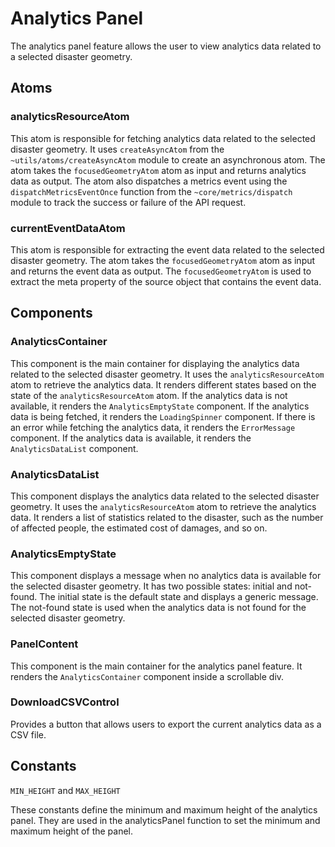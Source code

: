 # Analytics Panel

The analytics panel feature allows the user to view analytics data related to a selected disaster geometry.

## Atoms

### analyticsResourceAtom

This atom is responsible for fetching analytics data related to the selected disaster geometry. It uses `createAsyncAtom` from the `~utils/atoms/createAsyncAtom` module to create an asynchronous atom. The atom takes the `focusedGeometryAtom` atom as input and returns analytics data as output. The atom also dispatches a metrics event using the `dispatchMetricsEventOnce` function from the `~core/metrics/dispatch` module to track the success or failure of the API request.

### currentEventDataAtom

This atom is responsible for extracting the event data related to the selected disaster geometry. The atom takes the `focusedGeometryAtom` atom as input and returns the event data as output. The `focusedGeometryAtom` is used to extract the meta property of the source object that contains the event data.

## Components

### AnalyticsContainer

This component is the main container for displaying the analytics data related to the selected disaster geometry. It uses the `analyticsResourceAtom` atom to retrieve the analytics data. It renders different states based on the state of the `analyticsResourceAtom` atom. If the analytics data is not available, it renders the `AnalyticsEmptyState` component. If the analytics data is being fetched, it renders the `LoadingSpinner` component. If there is an error while fetching the analytics data, it renders the `ErrorMessage` component. If the analytics data is available, it renders the `AnalyticsDataList` component.

### AnalyticsDataList

This component displays the analytics data related to the selected disaster geometry. It uses the `analyticsResourceAtom` atom to retrieve the analytics data. It renders a list of statistics related to the disaster, such as the number of affected people, the estimated cost of damages, and so on.

### AnalyticsEmptyState

This component displays a message when no analytics data is available for the selected disaster geometry. It has two possible states: initial and not-found. The initial state is the default state and displays a generic message. The not-found state is used when the analytics data is not found for the selected disaster geometry.

### PanelContent

This component is the main container for the analytics panel feature. It renders the `AnalyticsContainer` component inside a scrollable div.

### DownloadCSVControl

Provides a button that allows users to export the current analytics data as a CSV file.

## Constants

`MIN_HEIGHT` and `MAX_HEIGHT`

These constants define the minimum and maximum height of the analytics panel. They are used in the analyticsPanel function to set the minimum and maximum height of the panel.
